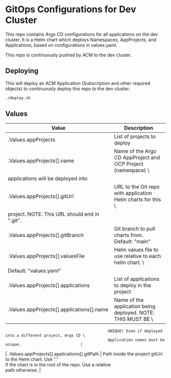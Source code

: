# GitOps Configurations for Dev Cluster

This repo contains Argo CD configurations for all applications on the dev
cluster. It is a Helm chart which deploys Namespaces, AppProjects, and
Applications, based on configurations in values.yaml.

This repo is continuously pushed by ACM to the dev cluster.

## Deploying

This will deploy an ACM Application (Subscription and other required objects)
to continuously deploy this repo to the dev cluster:

```bash
./deploy.sh
```

## Values

| Value                                        | Description                                                |
| -------------------------------------------- | ---------------------------------------------------------- |
| .Values.appProjects                          | List of projects to deploy                                 |
| .Values.appProjects[].name                   | Name of the Argo CD AppProject and OCP Project (namespace) \
                                                 applications will be deployed into                         |
| .Values.appProjects[].gitUrl                 | URL to the Git repo with application Helm charts for this \
                                                 project. NOTE: This URL should end in ".git".              |
| .Values.appProjects[].gitBranch              | Git branch to pull charts from. Default: "main"            |
| .Values.appProjects[].valuesFile             | Helm values file to use relative to each helm chart. \
                                                 Default: "values.yaml"                                     |
| .Values.appProjects[].applications           | List of applications to deploy in the project              |
| .Values.appProjects[].applications[].name    | Name of the application being deployed. NOTE: THIS MUST BE \
                                                 UNIQUE! Even if deployed into a different project, Argo CD \
                                                 Application names must be unique.                          |
| .Values.appProjects[].applications[].gitPath | Path inside the project gitUrl to the Helm chart. Use "." \
                                                 if the chart is in the root of the repo. Use a relative \
                                                 path otherwise.                                            |
